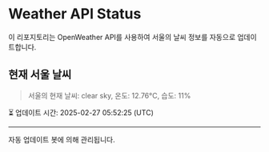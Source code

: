 
# Weather API Status

이 리포지토리는 OpenWeather API를 사용하여 서울의 날씨 정보를 자동으로 업데이트합니다.

## 현재 서울 날씨
> 서울의 현재 날씨: clear sky, 온도: 12.76°C, 습도: 11%

⏳ 업데이트 시간: 2025-02-27 05:52:25 (UTC)

---
자동 업데이트 봇에 의해 관리됩니다.
